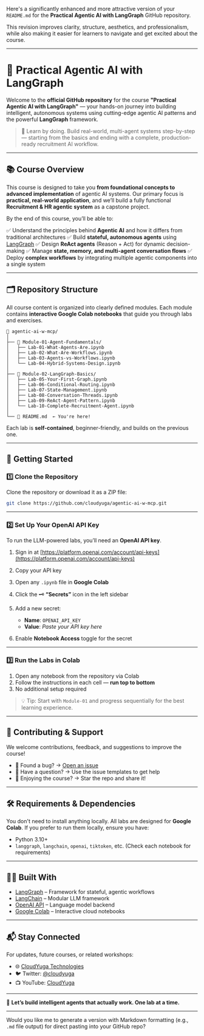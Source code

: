 Here's a significantly enhanced and more attractive version of your `README.md` for the **Practical Agentic AI with LangGraph** GitHub repository.

This revision improves clarity, structure, aesthetics, and professionalism, while also making it easier for learners to navigate and get excited about the course.

---

# 🧠 Practical Agentic AI with LangGraph

Welcome to the **official GitHub repository** for the course **"Practical Agentic AI with LangGraph"** — your hands-on journey into building intelligent, autonomous systems using cutting-edge agentic AI patterns and the powerful **LangGraph** framework.

> 🚀 Learn by doing. Build real-world, multi-agent systems step-by-step — starting from the basics and ending with a complete, production-ready recruitment AI workflow.

---

## 📚 Course Overview

This course is designed to take you **from foundational concepts to advanced implementation** of agentic AI systems. Our primary focus is **practical, real-world application**, and we’ll build a fully functional **Recruitment & HR agentic system** as a capstone project.

By the end of this course, you’ll be able to:

✅ Understand the principles behind **Agentic AI** and how it differs from traditional architectures
✅ Build **stateful, autonomous agents** using [LangGraph](https://github.com/langchain-ai/langgraph)
✅ Design **ReAct agents** (Reason + Act) for dynamic decision-making
✅ Manage **state, memory, and multi-agent conversation flows**
✅ Deploy **complex workflows** by integrating multiple agentic components into a single system

---

## 🗂 Repository Structure

All course content is organized into clearly defined modules. Each module contains **interactive Google Colab notebooks** that guide you through labs and exercises.

```
📁 agentic-ai-w-mcp/
│
├── 📁 Module-01-Agent-Fundamentals/
│   ├── Lab-01-What-Agents-Are.ipynb
│   ├── Lab-02-What-Are-Workflows.ipynb
│   ├── Lab-03-Agents-vs-Workflows.ipynb
│   └── Lab-04-Hybrid-Systems-Design.ipynb
│
├── 📁 Module-02-LangGraph-Basics/
│   ├── Lab-05-Your-First-Graph.ipynb
│   ├── Lab-06-Conditional-Routing.ipynb
│   ├── Lab-07-State-Management.ipynb
│   ├── Lab-08-Conversation-Threads.ipynb
│   ├── Lab-09-ReAct-Agent-Pattern.ipynb
│   └── Lab-10-Complete-Recruitment-Agent.ipynb
│
└── 📄 README.md  ← You're here!
```

Each lab is **self-contained**, beginner-friendly, and builds on the previous one.

---

## 🚀 Getting Started

### 1️⃣ Clone the Repository

Clone the repository or download it as a ZIP file:

```bash
git clone https://github.com/cloudyuga/agentic-ai-w-mcp.git
```

---

### 2️⃣ Set Up Your OpenAI API Key

To run the LLM-powered labs, you’ll need an **OpenAI API key**.

1. Sign in at [https://platform.openai.com/account/api-keys](https://platform.openai.com/account/api-keys)
2. Copy your API key
3. Open any `.ipynb` file in **Google Colab**
4. Click the 🗝️ **“Secrets”** icon in the left sidebar
5. Add a new secret:

   * **Name**: `OPENAI_API_KEY`
   * **Value**: *Paste your API key here*
6. Enable **Notebook Access** toggle for the secret

---

### 3️⃣ Run the Labs in Colab

1. Open any notebook from the repository via Colab
2. Follow the instructions in each cell — **run top to bottom**
3. No additional setup required

> 💡 Tip: Start with `Module-01` and progress sequentially for the best learning experience.

---

## 🤝 Contributing & Support

We welcome contributions, feedback, and suggestions to improve the course!

* 💬 Found a bug? → [Open an issue](https://github.com/cloudyuga/agentic-ai-w-mcp/issues)
* 🙋 Have a question? → Use the issue templates to get help
* 🌟 Enjoying the course? → Star the repo and share it!

---

## 🛠️ Requirements & Dependencies

You don't need to install anything locally. All labs are designed for **Google Colab**. If you prefer to run them locally, ensure you have:

* Python 3.10+
* `langgraph`, `langchain`, `openai`, `tiktoken`, etc. (Check each notebook for requirements)

---

## 🧑‍💻 Built With

* [LangGraph](https://github.com/langchain-ai/langgraph) – Framework for stateful, agentic workflows
* [LangChain](https://www.langchain.com/) – Modular LLM framework
* [OpenAI API](https://platform.openai.com/) – Language model backend
* [Google Colab](https://colab.research.google.com/) – Interactive cloud notebooks

---

## 📬 Stay Connected

For updates, future courses, or related workshops:

* 🌐 [CloudYuga Technologies](https://www.cloudyuga.guru/)
* 🐦 Twitter: [@cloudyuga](https://twitter.com/cloudyuga)
* 📺 YouTube: [CloudYuga](https://www.youtube.com/@CloudYuga)

---

📌 **Let’s build intelligent agents that actually work. One lab at a time.**

---

Would you like me to generate a version with Markdown formatting (e.g., `.md` file output) for direct pasting into your GitHub repo?
